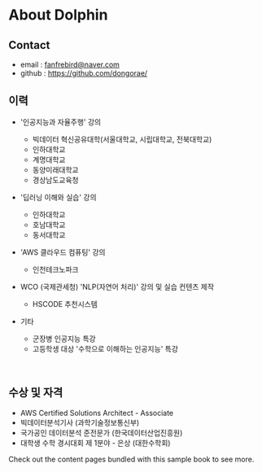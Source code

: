 # About Dolphin

## Contact

- email : fanfrebird@naver.com
- github : <https://github.com/dongorae/>
<!-- - youtube : <https://www.youtube.com/channel/UCNNv6Pz8HFbsG5Epi5YDvpg> -->

## 이력
- '인공지능과 자율주행' 강의
    - 빅데이터 혁신공유대학(서울대학교, 시립대학교, 전북대학교)
    - 인하대학교
    - 계명대학교
    - 동양미래대학교
    - 경상남도교육청  

- '딥러닝 이해와 실습' 강의
    - 인하대학교
    - 호남대학교
    - 동서대학교  

- 'AWS 클라우드 컴퓨팅' 강의
    - 인천테크노파크

- WCO (국제관세청) 'NLP(자연어 처리)' 강의 및 실습 컨텐츠 제작
    -  HSCODE 추천시스템
- 기타
    - 군장병 인공지능 특강
    - 고등학생 대상 '수학으로 이해하는 인공지능' 특강

</br>

## 수상 및 자격
- AWS Certified Solutions Architect - Associate
- 빅데이터분석기사 (과학기술정보통신부)
- 국가공인 데이터분석 준전문가 (한국데이터산업진흥원)
- 대학생 수학 경시대회 제 1분야 - 은상 (대한수학회) 



Check out the content pages bundled with this sample book to see more.

```{tableofcontents}
```


